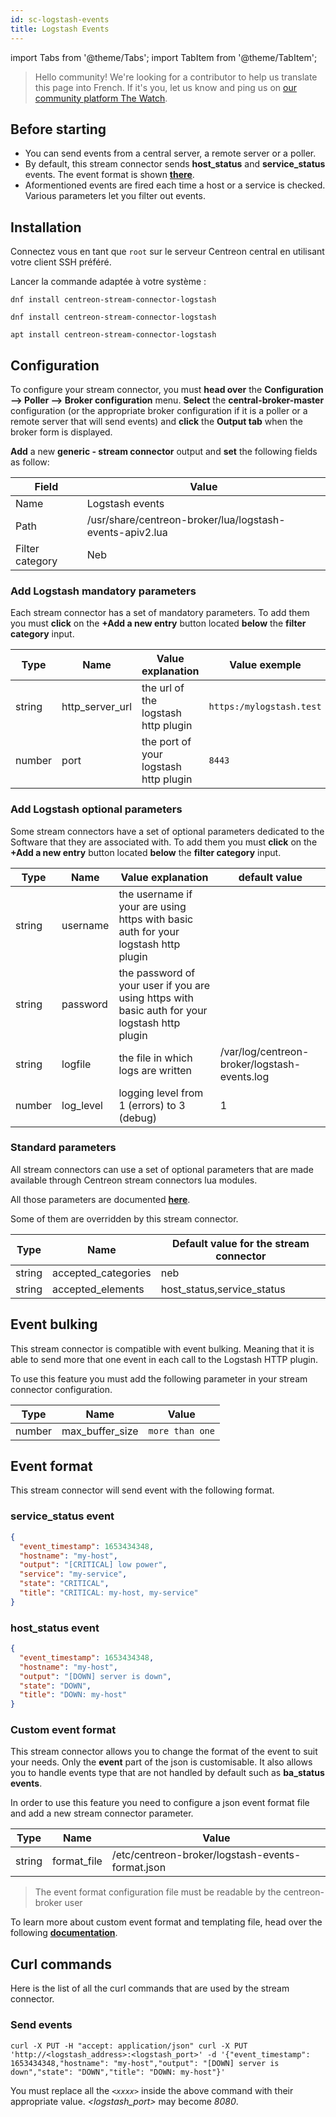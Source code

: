 ```yaml
---
id: sc-logstash-events
title: Logstash Events
---
```

import Tabs from '@theme/Tabs';
import TabItem from '@theme/TabItem';

> Hello community! We're looking for a contributor to help us translate this page into French. If it's you, let us know and ping us on [our community platform The Watch](https://thewatch.centreon.com/).

## Before starting

- You can send events from a central server, a remote server or a poller.
- By default, this stream connector sends **host_status** and **service_status** events. The event format is shown **[there](#event-format)**.
- Aformentioned events are fired each time a host or a service is checked. Various parameters let you filter out events.

## Installation

Connectez vous en tant que `root` sur le serveur Centreon central en utilisant votre client SSH préféré.

Lancer la commande adaptée à votre système :

<Tabs groupId="sync">
<TabItem value="Alma / RHEL / Oracle Linux 8" label="Alma / RHEL / Oracle Linux 8">

```shell
dnf install centreon-stream-connector-logstash
```

</TabItem>

<TabItem value="Alma / RHEL / Oracle Linux 9" label="Alma / RHEL / Oracle Linux 9">

```shell
dnf install centreon-stream-connector-logstash
```

</TabItem>

<TabItem value="Debian 11" label="Debian_11">

```shell
apt install centreon-stream-connector-logstash
```

</TabItem>
</Tabs>

## Configuration

To configure your stream connector, you must **head over** the **Configuration --> Poller --> Broker configuration** menu. **Select** the **central-broker-master** configuration (or the appropriate broker configuration if it is a poller or a remote server that will send events) and **click** the **Output tab** when the broker form is displayed.

**Add** a new **generic - stream connector** output and **set** the following fields as follow:

| Field           | Value                                                    |
| --------------- | -------------------------------------------------------- |
| Name            | Logstash events                                          |
| Path            | /usr/share/centreon-broker/lua/logstash-events-apiv2.lua |
| Filter category | Neb                                                      |

### Add Logstash mandatory parameters

Each stream connector has a set of mandatory parameters. To add them you must **click** on the **+Add a new entry** button located **below** the **filter category** input.

| Type   | Name            | Value explanation                     | Value exemple            |
| ------ | --------------- | ------------------------------------- | ------------------------ |
| string | http_server_url | the url of the logstash http plugin   | `https:/mylogstash.test` |
| number | port            | the port of your logstash http plugin | `8443`                   |

### Add Logstash optional parameters

Some stream connectors have a set of optional parameters dedicated to the Software that they are associated with. To add them you must **click** on the **+Add a new entry** button located **below** the **filter category** input.

| Type   | Name      | Value explanation                                                                              | default value                                |
| ------ | --------- | ---------------------------------------------------------------------------------------------- | -------------------------------------------- |
| string | username  | the username if your are using https with basic auth for your logstash http plugin             |                                              |
| string | password  | the password of your user if you are using https with basic auth for your logstash http plugin |                                              |
| string | logfile   | the file in which logs are written                                                             | /var/log/centreon-broker/logstash-events.log |
| number | log_level | logging level from 1 (errors) to 3 (debug)                                                     | 1                                            |

### Standard parameters

All stream connectors can use a set of optional parameters that are made available through Centreon stream connectors lua modules.

All those parameters are documented **[here](https://github.com/centreon/centreon-stream-connector-scripts/blob/master/modules/docs/sc_param.md#default-parameters)**.

Some of them are overridden by this stream connector.

| Type   | Name                | Default value for the stream connector |
| ------ | ------------------- | -------------------------------------- |
| string | accepted_categories | neb                                    |
| string | accepted_elements   | host_status,service_status             |

## Event bulking

This stream connector is compatible with event bulking. Meaning that it is able to send more that one event in each call to the Logstash HTTP plugin.

To use this feature you must add the following parameter in your stream connector configuration.

| Type   | Name            | Value           |
| ------ | --------------- | --------------- |
| number | max_buffer_size | `more than one` |

## Event format

This stream connector will send event with the following format.

### service_status event

```json
{
  "event_timestamp": 1653434348,
  "hostname": "my-host",
  "output": "[CRITICAL] low power",
  "service": "my-service",
  "state": "CRITICAL",
  "title": "CRITICAL: my-host, my-service"
}
```

### host_status event

```json
{
  "event_timestamp": 1653434348,
  "hostname": "my-host",
  "output": "[DOWN] server is down",
  "state": "DOWN",
  "title": "DOWN: my-host"
}
```

### Custom event format

This stream connector allows you to change the format of the event to suit your needs. Only the **event** part of the json is customisable. It also allows you to handle events type that are not handled by default such as **ba_status events**.

In order to use this feature you need to configure a json event format file and add a new stream connector parameter.

| Type   | Name        | Value                                            |
| ------ | ----------- | ------------------------------------------------ |
| string | format_file | /etc/centreon-broker/logstash-events-format.json |

> The event format configuration file must be readable by the centreon-broker user

To learn more about custom event format and templating file, head over the following **[documentation](https://github.com/centreon/centreon-stream-connector-scripts/blob/master/modules/docs/templating.md#templating-documentation)**.

## Curl commands

Here is the list of all the curl commands that are used by the stream connector.

### Send events

```shell
curl -X PUT -H "accept: application/json" curl -X PUT 'http://<logstash_address>:<logstash_port>' -d '{"event_timestamp": 1653434348,"hostname": "my-host","output": "[DOWN] server is down","state": "DOWN","title": "DOWN: my-host"}'
```

You must replace all the *`<xxxx>`* inside the above command with their appropriate value. *<logstash_port>* may become *8080*.
